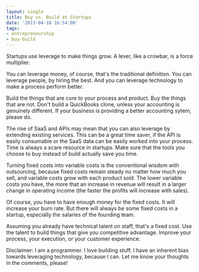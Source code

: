 ```yaml
---
layout: single
title: Buy vs. Build at Startups
date: '2013-04-18 16:54:00'
tags:
- entrepreneurship
- buy-build
---
```



Startups use leverage to make things grow. A lever, like a crowbar, is a force multiplier. 

You can leverage money, of course, that's the traditional definition. You can leverage people, by hiring the best. And you can leverage technology to make a process perform better.

Build the things that are core to your process and product. Buy the things that are not. Don't build a QuickBooks clone, unless your accounting is genuinely different. If your business is providing a better accounting sytem, please do.

The rise of SaaS and APIs may mean that you can also leverage by extending existing services. This can be a great time saver, if the API is easily consumable or the SaaS data can be easily worked into your process. Time is always a scare resource in startups. Make sure that the tools you choose to buy instead of build actually save you time. 

Turning fixed costs into variable costs is the conventional wisdom with outsourcing, because fixed costs remain steady no matter how much you sell, and variable costs grow with each product sold. The lower variable costs you have, the more that an increase in revenue will result in a larger change in operating income (the faster the profits will increase with sales).

Of course, you have to have enough money for the fixed costs. It will increase your burn rate. But there will always be some fixed costs in a startup, especially the salaries of the founding team.

Assuming you already have technical talent on staff, that's a fixed cost. Use the talent to build things that give you competitive advantage. Improve your process, your execution, or your customer experience.

Disclaimer: I am a programmer. I love building stuff. I have an inherent bias towards leveraging technology, because I can. Let me know your thoughts in the comments, please!
